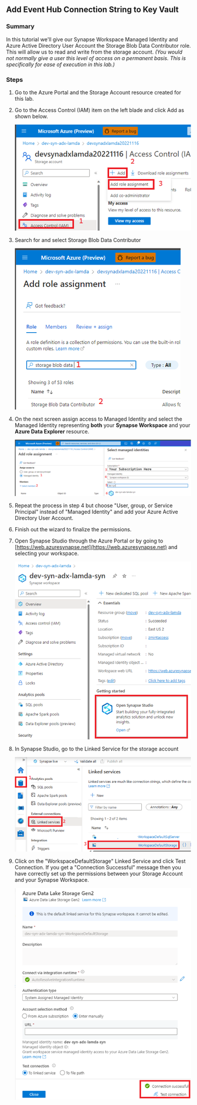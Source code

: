 ## Add Event Hub Connection String to Key Vault
### Summary
In this tutorial we'll give our Synapse Workspace Managed Identity and Azure Active Directory User Account the Storage Blob Data Contributor role. This will allow us to read and write from the storage account. _(You would not normally give a user this level of access on a permanent basis. This is specifically for ease of execution in this lab.)_

### Steps
1) Go to the Azure Portal and the Storage Account resource created for this lab. 
2) Go to the Access Control (IAM) item on the left blade and click Add as shown below.

    ![](../../images/python/storageAccountPermission01.png)

3) Search for and select Storage Blob Data Contributor

    ![](../../images/python/storageAccountPermission02.png)

4) On the next screen assign access to Managed Identity and select the Managed Identity representing __both__ your __Synapse Workspace__ and your __Azure Data Explorer__ resource.

    ![](../../images/python/storageAccountPermission03.png)

5) Repeat the process in step 4 but choose "User, group, or Service Principal" instead of "Managed Identity" and add your Azure Active Directory User Account.
6) Finish out the wizard to finalize the permissions.
7) Open Synapse Studio through the Azure Portal or by going to [https://web.azuresynapse.net](https://web.azuresynapse.net) and selecting your workspace.
   
    ![](./../../images/python/OpenSynStudio.png)

8) In Synapse Studio, go to the Linked Service for the storage account

    ![](../../images/serverless/serverlessAddLinkedService01.png)

9)  Click on the "WorkspaceDefaultStorage" Linked Service and click Test Connection. If you get a "Connection Successful" message then you have correctly set up the permissions between your Storage Account and your Synapse Workspace.

    ![](../../images/python/storageAccountPermission04.png)